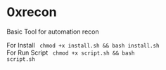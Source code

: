 # 0xrecon
Basic Tool for automation recon

For Install
<code> chmod +x install.sh && bash install.sh </code>
For Run Script
<code> chmod +x script.sh && bash script.sh </code>
